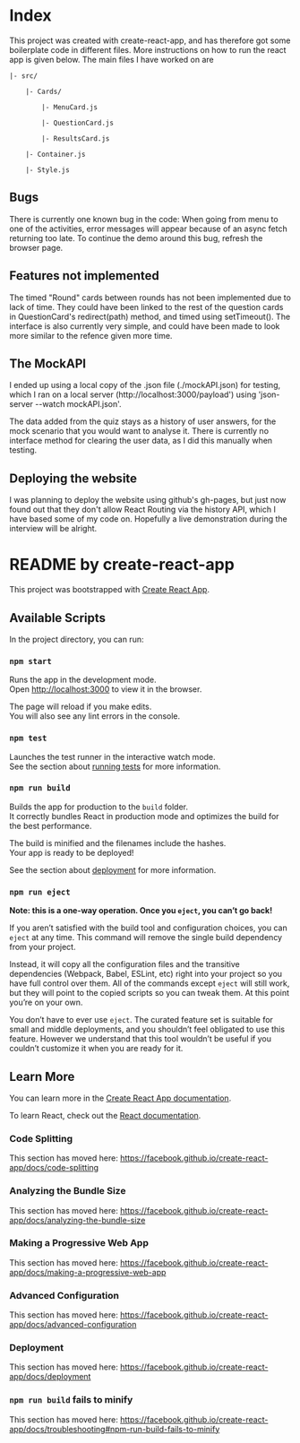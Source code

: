 # Index 

This project was created with create-react-app, and has therefore got some boilerplate code in different files. 
More instructions on how to run the react app is given below. 
The main files I have worked on are

    |- src/

        |- Cards/

            |- MenuCard.js

            |- QuestionCard.js

            |- ResultsCard.js

        |- Container.js

        |- Style.js

## Bugs

There is currently one known bug in the code: 
When going from menu to one of the activities, error messages will appear because of an async fetch returning too late. 
To continue the demo around this bug, refresh the browser page. 

## Features not implemented

The timed "Round" cards between rounds has not been implemented due to lack of time. 
They could have been linked to the rest of the question cards in QuestionCard's redirect(path) method, and timed using setTimeout().
The interface is also currently very simple, and could have been made to look more similar to the refence given more time. 

## The MockAPI

I ended up using a local copy of the .json file (./mockAPI.json) for testing, 
which I ran on a local server (http://localhost:3000/payload') using 'json-server --watch mockAPI.json'. 

The data added from the quiz stays as a history of user answers, for the mock scenario that you would want to analyse it. 
There is currently no interface method for clearing the user data, as I did this manually when testing. 


## Deploying the website

I was planning to deploy the website using github's gh-pages, but just now found out that they don't allow React Routing via the history API, which I have based some of my code on. Hopefully a live demonstration during the interview will be alright. 



# README by create-react-app 

This project was bootstrapped with [Create React App](https://github.com/facebook/create-react-app).

## Available Scripts

In the project directory, you can run:

### `npm start`

Runs the app in the development mode.<br />
Open [http://localhost:3000](http://localhost:3000) to view it in the browser.

The page will reload if you make edits.<br />
You will also see any lint errors in the console.

### `npm test`

Launches the test runner in the interactive watch mode.<br />
See the section about [running tests](https://facebook.github.io/create-react-app/docs/running-tests) for more information.

### `npm run build`

Builds the app for production to the `build` folder.<br />
It correctly bundles React in production mode and optimizes the build for the best performance.

The build is minified and the filenames include the hashes.<br />
Your app is ready to be deployed!

See the section about [deployment](https://facebook.github.io/create-react-app/docs/deployment) for more information.

### `npm run eject`

**Note: this is a one-way operation. Once you `eject`, you can’t go back!**

If you aren’t satisfied with the build tool and configuration choices, you can `eject` at any time. This command will remove the single build dependency from your project.

Instead, it will copy all the configuration files and the transitive dependencies (Webpack, Babel, ESLint, etc) right into your project so you have full control over them. All of the commands except `eject` will still work, but they will point to the copied scripts so you can tweak them. At this point you’re on your own.

You don’t have to ever use `eject`. The curated feature set is suitable for small and middle deployments, and you shouldn’t feel obligated to use this feature. However we understand that this tool wouldn’t be useful if you couldn’t customize it when you are ready for it.

## Learn More

You can learn more in the [Create React App documentation](https://facebook.github.io/create-react-app/docs/getting-started).

To learn React, check out the [React documentation](https://reactjs.org/).

### Code Splitting

This section has moved here: https://facebook.github.io/create-react-app/docs/code-splitting

### Analyzing the Bundle Size

This section has moved here: https://facebook.github.io/create-react-app/docs/analyzing-the-bundle-size

### Making a Progressive Web App

This section has moved here: https://facebook.github.io/create-react-app/docs/making-a-progressive-web-app

### Advanced Configuration

This section has moved here: https://facebook.github.io/create-react-app/docs/advanced-configuration

### Deployment

This section has moved here: https://facebook.github.io/create-react-app/docs/deployment

### `npm run build` fails to minify

This section has moved here: https://facebook.github.io/create-react-app/docs/troubleshooting#npm-run-build-fails-to-minify
